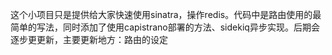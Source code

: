 
这个小项目只是提供给大家快速使用sinatra，操作redis。代码中是路由使用的最简单的写法，同时添加了使用capistrano部署的方法、sidekiq异步实现。后期会逐步更更新，主要更新地方：路由的设定
